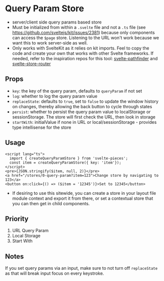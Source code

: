 # Query Param Store

- server/client side query params based store
- Must be initialized from within a `.svelte` file and not a `.ts` file (see https://github.com/sveltejs/kit/issues/2381) because only components can access the `$page` store. Listening to the URL won't work because we want this to work server-side as well.
- Only works with SvelteKit as it relies on kit imports. Feel to copy the code and create your own that works with other Svelte frameworks. If needed, refer to the inspiration repos for this tool: [svelte-pathfinder](https://github.com/sveltetools/svelte-pathfinder) and [svelte-store-router](https://github.com/zyxd/svelte-store-router)

## Props
- `key`: the key of the query param, defaults to `queryParam` if not set
- `log`: whether to log the query param value
- `replaceState`: defaults to `true`, set to `false` to update the window history on changes, thereby allowing the back button to cycle through states
- `persist`: whether to persist the query param value to localStorage or sessionStorage. The store will first check the URL, then look in storage
- `startWith`: initialValue if none in URL or local/sessionStorage - provides type intellisense for the store

## Usage

```svelte
<script lang="ts">
  import { createQueryParamStore } from 'svelte-pieces';
  const item = createQueryParamStore({ key: 'item'});
</script>
<pre>{JSON.stringify($item, null, 2)}</pre>
<a href="/stores/0-query-param?item=123">Change store by navigating to 123</a>
<button on:click={() => ($item = '12345')}>Set to 12345</button>
```

- If desiring to use this sitewide, you can create a store in your layout file module context and export it from there, or set a contextual store that you can then get in child components.

## Priority

1. URL Query Param
2. Local Storage
3. Start With

## Notes

If you set query params via an input, make sure to not turn off `replaceState` as that will break input focus on every keystroke.
